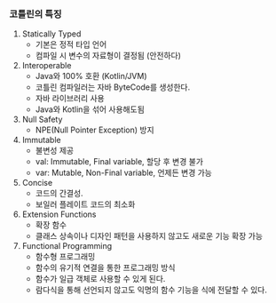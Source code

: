 ### 코틀린의 특징

1. Statically Typed
   - 기본은 정적 타입 언어
   - 컴파일 시 변수의 자료형이 결정됨 (안전하다)
2. Interoperable
   - Java와 100% 호환 (Kotlin/JVM)
   - 코틀린 컴파일러는 자바 ByteCode를 생성한다.
   - 자바 라이브러리 사용
   - Java와 Kotlin을 섞어 사용해도됨
3. Null Safety
   - NPE(Null Pointer Exception) 방지
4. Immutable
   - 불변성 제공
   - val: Immutable, Final variable, 할당 후 변경 불가
   - var: Mutable, Non-Final variable, 언제든 변경 가능
5. Concise
   - 코드의 간결성.
   - 보일러 플레이트 코드의 최소화
6. Extension Functions
   - 확장 함수
   - 클래스 상속이나  디자인 패턴을 사용하지 않고도 새로운 기능 확장 가능
7. Functional Programming
   - 함수형 프로그래밍
   - 함수의 유기적 연결을 통한 프로그래밍 방식
   - 함수가 일급 객체로 사용할 수 있게 된다.
   - 람다식을 통해 선언되지 않고도 익명의 함수 기능을 식에 전달할 수 있다.